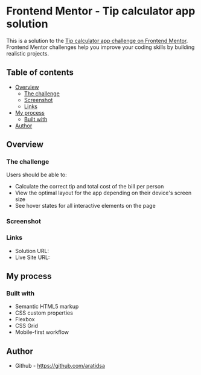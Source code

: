 # Frontend Mentor - Tip calculator app solution

This is a solution to the [Tip calculator app challenge on Frontend Mentor]( https://www.frontendmentor.io/challenges/tip-calculator-app-ugJNGbJUX). Frontend Mentor challenges help you improve your coding skills by building realistic projects.

## Table of contents

- [Overview](#overview)
  - [The challenge](#the-challenge)
  - [Screenshot](#screenshot)
  - [Links](#links)
- [My process](#my-process)
  - [Built with](#built-with)
- [Author](#author)

## Overview

### The challenge

Users should be able to:
-	Calculate the correct tip and total cost of the bill per person
-	View the optimal layout for the app depending on their device's screen size
-	See hover states for all interactive elements on the page
### Screenshot

### Links

- Solution URL: 
- Live Site URL: 

## My process

### Built with

- Semantic HTML5 markup
- CSS custom properties
- Flexbox
- CSS Grid
- Mobile-first workflow
  
## Author
  - Github - https://github.com/aratidsa


